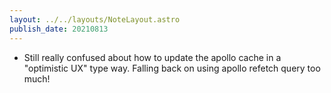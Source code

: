 ```yaml
---
layout: ../../layouts/NoteLayout.astro
publish_date: 20210813
---
```


- Still really confused about how to update the apollo cache in a "optimistic UX" type way. Falling back on using apollo refetch query too much!
